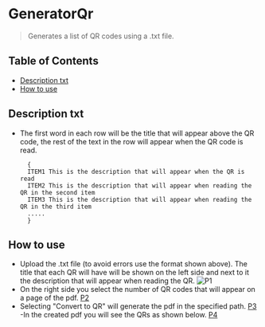 # GeneratorQr
>Generates a list of QR codes using a .txt file.
## Table of Contents
* [Description txt](#description-txt)
* [How to use](#how-to-use)
<!-- * [License](#license) -->

## Description txt
- The first word in each row will be the title that will appear above the QR code, the rest of the text in the row will appear when the QR code is read.
  ```
    {
    ITEM1 This is the description that will appear when the QR is read
    ITEM2 This is the description that will appear when reading the QR in the second item
    ITEM3 This is the description that will appear when reading the QR in the third item
    .....
    }
  ```


## How to use
- Upload the .txt file (to avoid errors use the format shown above). The title that each QR will have will be shown on the left side and next to it the description that will appear when reading the QR.
![P1](I1.pmg)
- On the right side you select the number of QR codes that will appear on a page of the pdf.
[P2](I2.pmg)
- Selecting "Convert to QR" will generate the pdf in the specified path.
[P3](I3.pmg)
-In the created pdf you will see the QRs as shown below.
[P4](I4.pmg)
